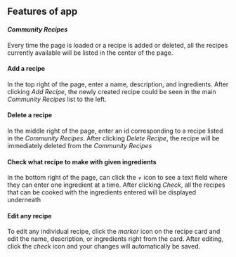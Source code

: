 ## Features of app

#### *Community Recipes*
Every time the page is loaded or a recipe is added or deleted, all the recipes currently available will be listed in the center of the page. 

#### Add a recipe
In the top right of the page, enter a name, description, and ingredients. After clicking *Add Recipe*, the newly created recipe could be seen in the main *Community Recipes* list to the left.

#### Delete a recipe
In the middle right of the page, enter an id corresponding to a recipe listed in the *Community Recipes*. After clicking *Delete Recipe*, the recipe will be immediately deleted from the *Community Recipes*

#### Check what recipe to make with given ingredients
In the bottom right of the page, can click the *+* icon to see a text field where they can enter one ingredient at a time. After clicking *Check*, all the recipes that can be cooked with the ingredients entered will be displayed underneath

#### Edit any recipe
To edit any individual recipe, click the *marker* icon on the recipe card and edit the name, description, or ingredients right from the card. After editing, click the *check* icon and your changes will automatically be saved.